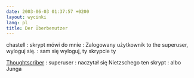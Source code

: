 ```yaml
---
date: 2003-06-03 01:37:57 +0200
layout: wycinki
lang: pl
title: Der Überbenutzer
---
```


chastell
: skrypt mówi do mnie
: Zalogowany użytkownik to the superuser, wyloguj się.
: sam się wyloguj, ty skrypcie ty

[Thoughtscriber](http://thoughtscriber.net/ 'Marta Malina')
: superuser
: naczytał się Nietzschego ten skrypt
: albo Junga
